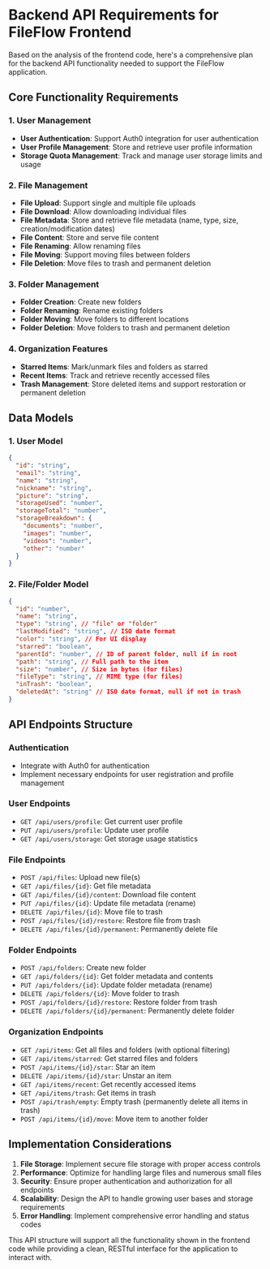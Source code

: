# Backend API Requirements for FileFlow Frontend

Based on the analysis of the frontend code, here's a comprehensive plan for the backend API functionality needed to support the FileFlow application.

## Core Functionality Requirements

### 1. User Management
- **User Authentication**: Support Auth0 integration for user authentication
- **User Profile Management**: Store and retrieve user profile information
- **Storage Quota Management**: Track and manage user storage limits and usage

### 2. File Management
- **File Upload**: Support single and multiple file uploads
- **File Download**: Allow downloading individual files
- **File Metadata**: Store and retrieve file metadata (name, type, size, creation/modification dates)
- **File Content**: Store and serve file content
- **File Renaming**: Allow renaming files
- **File Moving**: Support moving files between folders
- **File Deletion**: Move files to trash and permanent deletion

### 3. Folder Management
- **Folder Creation**: Create new folders
- **Folder Renaming**: Rename existing folders
- **Folder Moving**: Move folders to different locations
- **Folder Deletion**: Move folders to trash and permanent deletion

### 4. Organization Features
- **Starred Items**: Mark/unmark files and folders as starred
- **Recent Items**: Track and retrieve recently accessed files
- **Trash Management**: Store deleted items and support restoration or permanent deletion

## Data Models

### 1. User Model
```json
{
  "id": "string",
  "email": "string",
  "name": "string",
  "nickname": "string",
  "picture": "string",
  "storageUsed": "number",
  "storageTotal": "number",
  "storageBreakdown": {
    "documents": "number",
    "images": "number",
    "videos": "number",
    "other": "number"
  }
}
```

### 2. File/Folder Model
```json
{
  "id": "number",
  "name": "string",
  "type": "string", // "file" or "folder"
  "lastModified": "string", // ISO date format
  "color": "string", // For UI display
  "starred": "boolean",
  "parentId": "number", // ID of parent folder, null if in root
  "path": "string", // Full path to the item
  "size": "number", // Size in bytes (for files)
  "fileType": "string", // MIME type (for files)
  "inTrash": "boolean",
  "deletedAt": "string" // ISO date format, null if not in trash
}
```

## API Endpoints Structure

### Authentication
- Integrate with Auth0 for authentication
- Implement necessary endpoints for user registration and profile management

### User Endpoints
- `GET /api/users/profile`: Get current user profile
- `PUT /api/users/profile`: Update user profile
- `GET /api/users/storage`: Get storage usage statistics

### File Endpoints
- `POST /api/files`: Upload new file(s)
- `GET /api/files/{id}`: Get file metadata
- `GET /api/files/{id}/content`: Download file content
- `PUT /api/files/{id}`: Update file metadata (rename)
- `DELETE /api/files/{id}`: Move file to trash
- `POST /api/files/{id}/restore`: Restore file from trash
- `DELETE /api/files/{id}/permanent`: Permanently delete file

### Folder Endpoints
- `POST /api/folders`: Create new folder
- `GET /api/folders/{id}`: Get folder metadata and contents
- `PUT /api/folders/{id}`: Update folder metadata (rename)
- `DELETE /api/folders/{id}`: Move folder to trash
- `POST /api/folders/{id}/restore`: Restore folder from trash
- `DELETE /api/folders/{id}/permanent`: Permanently delete folder

### Organization Endpoints
- `GET /api/items`: Get all files and folders (with optional filtering)
- `GET /api/items/starred`: Get starred files and folders
- `POST /api/items/{id}/star`: Star an item
- `DELETE /api/items/{id}/star`: Unstar an item
- `GET /api/items/recent`: Get recently accessed items
- `GET /api/items/trash`: Get items in trash
- `POST /api/trash/empty`: Empty trash (permanently delete all items in trash)
- `POST /api/items/{id}/move`: Move item to another folder

## Implementation Considerations

1. **File Storage**: Implement secure file storage with proper access controls
2. **Performance**: Optimize for handling large files and numerous small files
3. **Security**: Ensure proper authentication and authorization for all endpoints
4. **Scalability**: Design the API to handle growing user bases and storage requirements
5. **Error Handling**: Implement comprehensive error handling and status codes

This API structure will support all the functionality shown in the frontend code while providing a clean, RESTful interface for the application to interact with.
